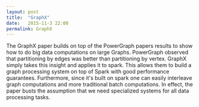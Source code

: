 ```yaml
---
layout: post
title:  "GraphX"
date:   2015-11-3 22:00
permalink: GraphX
---
```


The GraphX paper builds on top of the PowerGraph papers results to show how to
do big data computations on large Graphs.  PowerGraph observed that
partitioning by edges was better than partitioning by vertex.  GraphX simply
takes this insight and applies it to spark.  This allows them to build a graph
processing system on top of Spark with good performance guarantees.
Furthermore, since it's built on spark one can easily interleave graph
computations and more traditional batch computations.   In effect, the paper
busts the assumption that we need specialized systems for all data processing
tasks.
